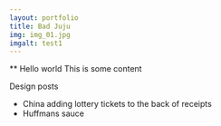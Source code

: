 ```yaml
---
layout: portfolio
title: Bad Juju
img: img_01.jpg
imgalt: test1
---
```


** Hello world
This is some content

Design posts
 - China adding lottery tickets to the back of receipts
 - Huffmans sauce
